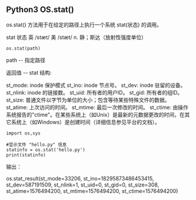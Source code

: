 ## Python3 OS.stat() 

os.stat() 方法用于在给定的路径上执行一个系统 stat(状态) 的调用。

stat 状态 英 /stæt/  美 /stæt/ n. 静；斯达（放射性强度单位）

```
os.stat(path)
```

path -- 指定路径

返回值 -- stat 结构:
> 
st_mode: inode 保护模式
st_ino: inode 节点号。
st_dev: inode 驻留的设备。
st_nlink: inode 的链接数。
st_uid: 所有者的用户ID。
st_gid: 所有者的组ID。
st_size: 普通文件以字节为单位的大小；包含等待某些特殊文件的数据。
st_atime: 上次访问的时间。
st_mtime: 最后一次修改的时间。
st_ctime: 由操作系统报告的"ctime"。在某些系统上（如Unix）是最新的元数据更改的时间，在其它系统上（如Windows）是创建时间（详细信息参见平台的文档）。

```
import os,sys

#显示文件 "hello.py" 信息
statinfo = os.stat('hello.py')
print(statinfo)
```
输出：
> 
os.stat_result(st_mode=33206, st_ino=18295873486453415, st_dev=587191509, st_nlink=1, st_uid=0, st_gid=0, st_size=308, st_atime=1576494200, st_mtime=1576494200, st_ctime=1576494200)

